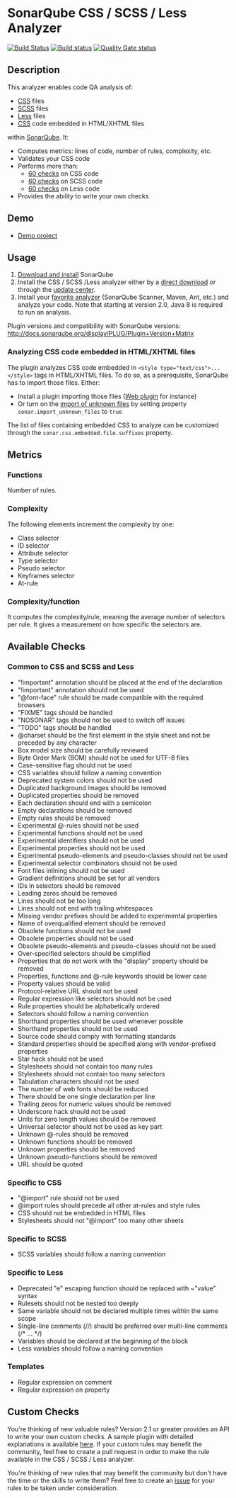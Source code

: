 SonarQube CSS / SCSS / Less Analyzer
====================================
[![Build Status](https://api.travis-ci.org/racodond/sonar-css-plugin.svg?branch=master)](https://travis-ci.org/racodond/sonar-css-plugin)
[![Build status](https://ci.appveyor.com/api/projects/status/36tt33b2wrfjgmo2/branch/master?svg=true)](https://ci.appveyor.com/project/racodond/sonar-css-plugin/branch/master)
[![Quality Gate status](https://sonarqube.com/api/badges/gate?key=org.codehaus.sonar-plugins.css%3Acss)](https://sonarqube.com/overview?id=org.codehaus.sonar-plugins.css%3Acss)


## Description
This analyzer enables code QA analysis of:

* [CSS](https://www.w3.org/Style/CSS/) files
* [SCSS](http://sass-lang.com/) files
* [Less](http://lesscss.org/) files
* [CSS](https://www.w3.org/Style/CSS/) code embedded in HTML/XHTML files
 
within [SonarQube](http://www.sonarqube.org). It:

* Computes metrics: lines of code, number of rules, complexity, etc.
* Validates your CSS code
* Performs more than:
  * [60 checks](http://sonarqube.racodond.com/coding_rules#languages=css%2Ccss) on CSS code
  * [60 checks](http://sonarqube.racodond.com/coding_rules#languages=scss%2Ccss) on SCSS code
  * [60 checks](http://sonarqube.racodond.com/coding_rules#languages=less%2Ccss) on Less code
* Provides the ability to write your own checks


## Demo

 * [Demo project](http://sonarqube.racodond.com/dashboard/index?id=css-sample-project)

## Usage
1. [Download and install](http://docs.sonarqube.org/display/SONAR/Setup+and+Upgrade) SonarQube
2. Install the CSS / SCSS /Less analyzer either by a [direct download](https://github.com/racodond/sonar-css-plugin/releases) or through the [update center](http://docs.sonarqube.org/display/SONAR/Update+Center).
3. Install your [favorite analyzer](http://docs.sonarqube.org/display/SONAR/Analyzing+Source+Code#AnalyzingSourceCode-RunningAnalysis) (SonarQube Scanner, Maven, Ant, etc.) and analyze your code. Note that starting at version 2.0, Java 8 is required to run an analysis.

Plugin versions and compatibility with SonarQube versions: http://docs.sonarqube.org/display/PLUG/Plugin+Version+Matrix

### Analyzing CSS code embedded in HTML/XHTML files
The plugin analyzes CSS code embedded in `<style type="text/css">...</style>` tags in HTML/XHTML files.
To do so, as a prerequisite, SonarQube has to import those files. Either:

 * Install a plugin importing those files ([Web plugin](http://docs.sonarqube.org/display/PLUG/Web+Plugin) for instance)
 * Or turn on the [import of unknown files](http://docs.sonarqube.org/display/SONAR/Analyzing+Source+Code#AnalyzingSourceCode-Unrecognizedfiles) by setting property `sonar.import_unknown_files` to `true` 

The list of files containing embedded CSS to analyze can be customized through the `sonar.css.embedded.file.suffixes` property.

## Metrics

### Functions
Number of rules.

### Complexity
The following elements increment the complexity by one:

* Class selector
* ID selector
* Attribute selector
* Type selector
* Pseudo selector
* Keyframes selector
* At-rule

### Complexity/function
It computes the complexity/rule, meaning the average number of selectors per rule. It gives a measurement on how specific the selectors are.


## Available Checks

### Common to CSS and SCSS and Less
* "!important" annotation should be placed at the end of the declaration
* "!important" annotation should not be used
* "@font-face" rule should be made compatible with the required browsers
* "FIXME" tags should be handled
* "NOSONAR" tags should not be used to switch off issues
* "TODO" tags should be handled
* @charset should be the first element in the style sheet and not be preceded by any character
* Box model size should be carefully reviewed
* Byte Order Mark (BOM) should not be used for UTF-8 files
* Case-sensitive flag should not be used
* CSS variables should follow a naming convention
* Deprecated system colors should not be used
* Duplicated background images should be removed
* Duplicated properties should be removed
* Each declaration should end with a semicolon
* Empty declarations should be removed
* Empty rules should be removed
* Experimental @-rules should not be used
* Experimental functions should not be used
* Experimental identifiers should not be used
* Experimental properties should not be used
* Experimental pseudo-elements and pseudo-classes should not be used
* Experimental selector combinators should not be used
* Font files inlining should not be used
* Gradient definitions should be set for all vendors
* IDs in selectors should be removed
* Leading zeros should be removed
* Lines should not be too long
* Lines should not end with trailing whitespaces
* Missing vendor prefixes should be added to experimental properties
* Name of overqualified element should be removed
* Obsolete functions should not be used
* Obsolete properties should not be used
* Obsolete pseudo-elements and pseudo-classes should not be used
* Over-specified selectors should be simplified
* Properties that do not work with the "display" property should be removed
* Properties, functions and @-rule keywords should be lower case
* Property values should be valid
* Protocol-relative URL should not be used
* Regular expression like selectors should not be used
* Rule properties should be alphabetically ordered
* Selectors should follow a naming convention
* Shorthand properties should be used whenever possible
* Shorthand properties should not be used
* Source code should comply with formatting standards
* Standard properties should be specified along with vendor-prefixed properties
* Star hack should not be used
* Stylesheets should not contain too many rules
* Stylesheets should not contain too many selectors
* Tabulation characters should not be used
* The number of web fonts should be reduced
* There should be one single declaration per line
* Trailing zeros for numeric values should be removed
* Underscore hack should not be used
* Units for zero length values should be removed
* Universal selector should not be used as key part
* Unknown @-rules should be removed
* Unknown functions should be removed
* Unknown properties should be removed
* Unknown pseudo-functions should be removed
* URL should be quoted

### Specific to CSS
* "@import" rule should not be used
* @import rules should precede all other at-rules and style rules
* CSS should not be embedded in HTML files
* Stylesheets should not "@import" too many other sheets

### Specific to SCSS
* SCSS variables should follow a naming convention

### Specific to Less
* Deprecated "e" escaping function should be replaced with ~"value" syntax
* Rulesets should not be nested too deeply
* Same variable should not be declared multiple times within the same scope
* Single-line comments (//) should be preferred over multi-line comments (/* ... */)
* Variables should be declared at the beginning of the block
* Less variables should follow a naming convention

### Templates
* Regular expression on comment
* Regular expression on property


## Custom Checks

You're thinking of new valuable rules? Version 2.1 or greater provides an API to write your own custom checks.
A sample plugin with detailed explanations is available [here](https://github.com/racodond/sonar-css-custom-rules-plugin).
If your custom rules may benefit the community, feel free to create a pull request in order to make the rule available in the CSS / SCSS / Less analyzer.

You're thinking of new rules that may benefit the community but don't have the time or the skills to write them? Feel free to create an [issue](https://github.com/racodond/sonar-css-plugin/issues) for your rules to be taken under consideration.
